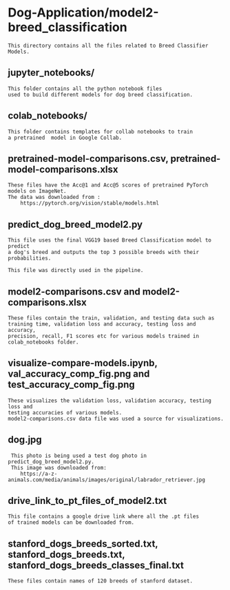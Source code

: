 # Dog-Application/model2-breed_classification

	This directory contains all the files related to Breed Classifier Models.

## jupyter_notebooks/             

	This folder contains all the python notebook files
	used to build different models for dog breed classification.

## colab_notebooks/

	This folder contains templates for collab notebooks to train
	a pretrained  model in Google Collab.

## pretrained-model-comparisons.csv, pretrained-model-comparisons.xlsx         

	These files have the Acc@1 and Acc@5 scores of pretrained PyTorch models on ImageNet.
	The data was downloaded from :
		https://pytorch.org/vision/stable/models.html

## predict_dog_breed_model2.py

	This file uses the final VGG19 based Breed Classification model to predict
	a dog's breed and outputs the top 3 possible breeds with their probabilities.

	This file was directly used in the pipeline.

## model2-comparisons.csv and model2-comparisons.xlsx        

	These files contain the train, validation, and testing data such as
	training time, validation loss and accuracy, testing loss and accuracy,
	precision, recall, F1 scores etc for various models trained in
	colab_notebooks folder.

## visualize-compare-models.ipynb, val_accuracy_comp_fig.png and test_accuracy_comp_fig.png

	These visualizes the validation loss, validation accuracy, testing loss and
	testing accuracies of various models.
	model2-comparisons.csv data file was used a source for visualizations.  

## dog.jpg                                

	 This photo is being used a test dog photo in predict_dog_breed_model2.py.
	 This image was downloaded from:
	 	https://a-z-animals.com/media/animals/images/original/labrador_retriever.jpg

## drive_link_to_pt_files_of_model2.txt   
	This file contains a google drive link where all the .pt files
	of trained models can be downloaded from.

## stanford_dogs_breeds_sorted.txt, stanford_dogs_breeds.txt, stanford_dogs_breeds_classes_final.txt

	These files contain names of 120 breeds of stanford dataset.
	
